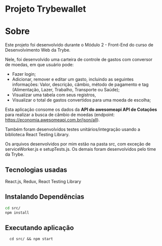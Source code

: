 # Projeto Trybewallet

# Sobre
Este projeto foi desenvolvido durante o Módulo 2 - Front-End do curso de Desenvolvimento Web da Trybe. 

Nele, foi desenvolvido uma carteira de controle de gastos com conversor de moedas, em que usuário pode:
- Fazer login;
- Adicionar, remover e editar um gasto, incluindo as seguintes informações:
    Valor, descrição, câmbio, método de pagamento e tag (Alimentação, Lazer, Trabalho, Transporte ou Saúde);
- Visualizar uma tabela com seus registros,
- Visualizar o total de gastos convertidos para uma moeda de escolha;

Esta aplicação consome os dados da **API do awesomeapi API de Cotações** para realizar a busca de câmbio de moedas (endpoint:
https://economia.awesomeapi.com.br/json/all).

Também foram desenvolvidos testes unitários/integração usando a biblioteca React Testing Library.

Os arquivos desenvolvidos por mim estão na pasta src, com exceção de serviceWorker.js e setupTests.js. Os demais foram desenvolvidos pelo time da Trybe.

## Tecnologias usadas

React.js, Redux, React Testing Library

## Instalando Dependências

```bash
cd src/
npm install
``` 

## Executando aplicação

  ```
    cd src/ && npm start
  ```
